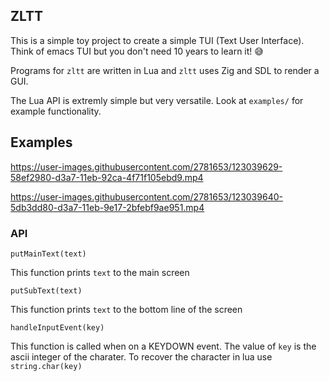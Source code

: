 ## ZLTT 

This is a simple toy project to create a simple TUI (Text User Interface). Think of emacs TUI but you don't need 10 years to learn it! 😅

Programs for `zltt` are written in Lua and `zltt` uses Zig and SDL to render a GUI.

The Lua API is extremly simple but very versatile. Look at `examples/` for example functionality.

## Examples

https://user-images.githubusercontent.com/2781653/123039629-58ef2980-d3a7-11eb-92ca-4f71f105ebd9.mp4


https://user-images.githubusercontent.com/2781653/123039640-5db3dd80-d3a7-11eb-9e17-2bfebf9ae951.mp4



### API

`putMainText(text)`

This function prints `text` to the main screen


`putSubText(text)`

This function prints `text` to the bottom line of the screen


`handleInputEvent(key)`

This function is called when on a KEYDOWN event. The value of `key` is the ascii integer of the charater.
To recover the character in lua use `string.char(key)`

